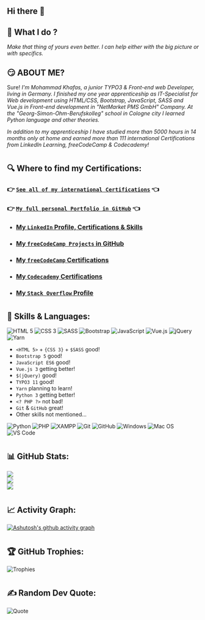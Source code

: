 ## Hi there 👋

## 🔭 What I do ? 
_Make that thing of yours even better. I can help either with the big picture or with specifics._

## 😏 ABOUT ME?
Sure!
_I'm Mohammad Khafas, a junior TYPO3 & Front-end web Developer, living in Germany. I finished my one year apprenticeship as IT-Specialist for Web development using HTML/CSS, Bootstrap, JavaScript, SASS and Vue.js in Front-end development in "NetMarket PMS GmbH" Company. At the "Georg-Simon-Ohm-Berufskolleg" school in Cologne city I learned Python language and other theories._

_In addition to my apprenticeship I have studied more than 5000 hours in 14 months only at home and earned more than 111 international Certifications from LinkedIn Learning, freeCodeCamp & Codecademy!_

#

## 🔍 Where to find my Certifications:
### :point_right: [`See all of my international Certifications`](https://drive.google.com/drive/folders/1tbHHbTNVk8OOa4wS2PBXyobL39oylmtT) :point_left:
### :point_right: [`My full personal Portfolio in GitHub`](https://github.com/hoodaddeveloper/My-Personal-Portfolio) :point_left:
- ### [My `LinkedIn` Profile, Certifications & Skills](https://www.linkedin.com/in/hoodaddeveloper/details/certifications)
- ### [My `freeCodeCamp Projects` in GitHub](https://github.com/hoodaddeveloper/freeCodeCamp-Certification-Progress)
- ### [My `freeCodeCamp` Certifications](https://www.freecodecamp.org/hoodaddeveloper)
- ### [My `Codecademy` Certifications](https://www.codecademy.com/profiles/hoodaddeveloper)
- ### [My `Stack Overflow` Profile](https://stackoverflow.com/users/19003964/mohammad-khafas)

#

## 👯 Skills & Languages:
![HTML 5](https://img.shields.io/badge/HTML5-E34F26?style=for-the-badge&logo=html5&logoColor=white)
![CSS 3](https://img.shields.io/badge/CSS3-1572B6?style=for-the-badge&logo=css3&logoColor=white)
![SASS](https://img.shields.io/badge/Sass-CC6699?style=for-the-badge&logo=sass&logoColor=white)
![Bootstrap](https://img.shields.io/badge/Bootstrap-563D7C?style=for-the-badge&logo=bootstrap&logoColor=white)
![JavaScript](https://img.shields.io/badge/JavaScript-323330?style=for-the-badge&logo=javascript&logoColor=F7DF1E)
![Vue.js](https://img.shields.io/badge/Vue.js-35495E?style=for-the-badge&logo=vue.js&logoColor=4FC08D)
![jQuery](https://img.shields.io/badge/jQuery-0769AD?style=for-the-badge&logo=jquery&logoColor=white)
![Yarn](https://img.shields.io/badge/Yarn-2C8EBB?style=for-the-badge&logo=yarn&logoColor=white)

- `<HTML 5>` + `{CSS 3}` + `$SASS` good!
- `Bootstrap 5` good!
- `JavaScript ES6` good!
- `Vue.js 3` getting better!
- `$(jQuery)` good!
- `TYPO3 11` good!
- `Yarn` planning to learn!
- `Python 3` getting better!
- `<? PHP ?>` not bad!
- `Git` & `GitHub` great!
- Other skills not mentioned...

![Python](https://img.shields.io/badge/Python-FFD43B?style=for-the-badge&logo=python&logoColor=blue)
![PHP](https://img.shields.io/badge/PHP-777BB4?style=for-the-badge&logo=php&logoColor=white)
![XAMPP](https://img.shields.io/badge/Xampp-F37623?style=for-the-badge&logo=xampp&logoColor=white)
![Git](https://img.shields.io/badge/GIT-E44C30?style=for-the-badge&logo=git&logoColor=white)
![GitHub](https://img.shields.io/badge/GitHub-100000?style=for-the-badge&logo=github&logoColor=white)
![Windows](https://img.shields.io/badge/Windows-0078D6?style=for-the-badge&logo=windows&logoColor=white)
![Mac OS](https://img.shields.io/badge/mac%20os-000000?style=for-the-badge&logo=apple&logoColor=white)
![VS Code](https://img.shields.io/badge/VSCode-0078D4?style=for-the-badge&logo=visual%20studio%20code&logoColor=white)

#

## 📊 GitHub Stats:
![](https://github-readme-stats.vercel.app/api?username=hoodaddeveloper&theme=tokyonight&hide_border=false&include_all_commits=true&count_private=true)<br/>
![](https://github-readme-streak-stats.herokuapp.com/?user=hoodaddeveloper&theme=tokyonight&hide_border=false)<br/>
![](https://github-readme-stats.vercel.app/api/top-langs/?username=hoodaddeveloper&theme=tokyonight&hide_border=false&include_all_commits=true&count_private=true&layout=compact)

#

## 📈 Activity Graph:
[![Ashutosh's github activity graph](https://github-readme-activity-graph.cyclic.app/graph?username=hoodaddeveloper&theme=react-dark)](https://github.com/ashutosh00710/github-readme-activity-graph)

#

## 🏆 GitHub Trophies:
![Trophies](https://github-profile-trophy.vercel.app/?username=hoodaddeveloper&theme=tokyonight&no-frame=false&no-bg=false&margin-w=4)

#

## ✍️ Random Dev Quote:
![Quote](https://quotes-github-readme.vercel.app/api?type=horizontal&theme=tokyonight)
